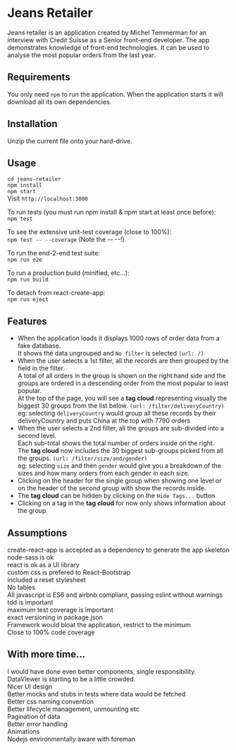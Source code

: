 # Jeans Retailer

Jeans retailer is an application created by Michel Temmerman for an interview with Credit Suisse as a Senior front-end developer.
The app demonstrates knowledge of front-end technologies.
It can be used to analyse the most popular orders from the last year.

## Requirements
You only need `npm` to run the application. When the application starts it will download all its own dependencies.

## Installation
Unzip the current file onto your hard-drive.

## Usage
`cd jeans-retailer`  
`npm install`  
`npm start`  
Visit `http://localhost:3000`

To run tests (you must run npm install & npm start at least once before):  
`npm test`

To see the extensive unit-test coverage (close to 100%):  
`npm test -- --coverage` (Note the -- --!)

To run the end-2-end test suite:  
`npm run e2e`  

To run a production build (minified, etc...):  
`npm run build`

To detach from react-create-app:  
`npm run eject`


## Features
- When the application loads it displays 1000 rows of order data from a fake database.  
It shows the data ungrouped and `No filter` is selected `(url: /)`  
- When the user selects a 1st filter, all the records are then grouped by the field in the filter.  
A total of all orders in the group is shown on the right hand side and the groups are ordered in a descending order from the most popular to least popular.  
At the top of the page, you will see a __tag cloud__ representing visually the biggest 30 groups from the list below. `(url: /filter/deliveryCountry)`  
eg: selecting `deliveryCountry` would group all these records by their deliveryCountry and puts China at the top with 7790 orders  
- When the user selects a 2nd filter, all the groups are sub-divided into a second level.  
Each sub-total shows the total number of orders inside on the right.  
The __tag cloud__ now includes the 30 biggest sub-groups picked from all the groups. `(url: /filter/size/and/gender)`  
eg: selecting `size` and then `gender` would give you a breakdown of the sizes and how many orders from each gender in each size.  
- Clicking on the header for the single group when showing one level or on the header of the second group with show the records inside.  
- The __tag cloud__ can be hidden by clicking on the `Hide Tags...` button  
- Clicking on a tag in the __tag cloud__ for now only shows information about the group.  

## Assumptions
create-react-app is accepted as a dependency to generate the app skeleton  
node-sass is ok  
react is ok as a UI library  
custom css is prefered to React-Bootstrap  
included a reset stylesheet  
No tables  
All javascript is ES6 and airbnb compliant, passing eslint without warnings  
tdd is important  
maximum test coverage is important  
exact versioning in package.json  
Framework would bloat the application, restrict to the minimum  
Close to 100% code coverage  

## With more time...
I would have done even better components, single responsibility. DataViewer is starting to be a little crowded.  
Nicer UI design  
Better mocks and stubs in tests where data would be fetched  
Better css naming convention  
Better lifecycle management, unmounting etc  
Pagination of data  
Better error handling  
Animations  
Nodejs environmentally aware with foreman  
